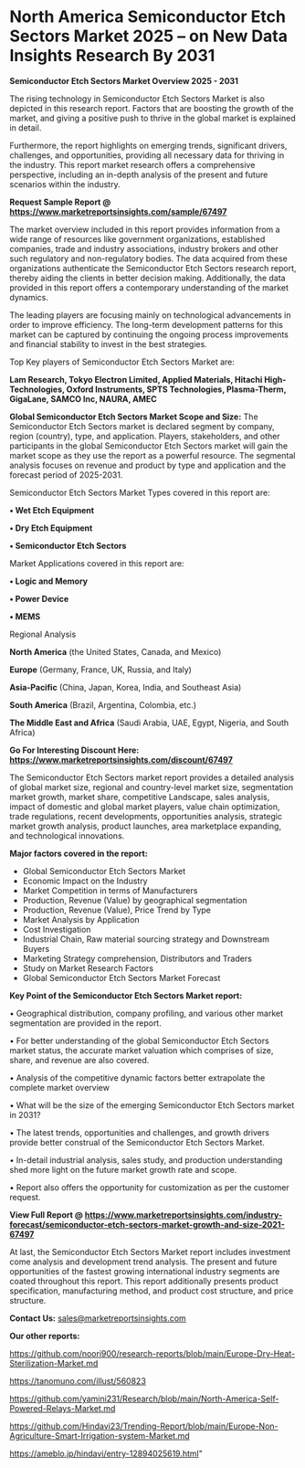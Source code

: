 # North America Semiconductor Etch Sectors Market 2025 – on New Data Insights Research By 2031

<Strong> Semiconductor Etch Sectors Market Overview 2025 - 2031</strong>

The rising technology in Semiconductor Etch Sectors Market is also depicted in this research report. Factors that are boosting the growth of the market, and giving a positive push to thrive in the global market is explained in detail.

Furthermore, the report highlights on emerging trends, significant drivers, challenges, and opportunities, providing all necessary data for thriving in the industry. This report market research offers a comprehensive perspective, including an in-depth analysis of the present and future scenarios within the industry.

<strong>Request Sample Report @ <a href=https://www.marketreportsinsights.com/sample/67497>https://www.marketreportsinsights.com/sample/67497</a></strong>

The market overview included in this report provides information from a wide range of resources like government organizations, established companies, trade and industry associations, industry brokers and other such regulatory and non-regulatory bodies. The data acquired from these organizations authenticate the Semiconductor Etch Sectors research report, thereby aiding the clients in better decision making. Additionally, the data provided in this report offers a contemporary understanding of the market dynamics.

The leading players are focusing mainly on technological advancements in order to improve efficiency. The long-term development patterns for this market can be captured by continuing the ongoing process improvements and financial stability to invest in the best strategies.

Top Key players of Semiconductor Etch Sectors Market are:

<strong>Lam Research, Tokyo Electron Limited, Applied Materials, Hitachi High-Technologies, Oxford Instruments, SPTS Technologies, Plasma-Therm, GigaLane, SAMCO Inc, NAURA, AMEC</strong>

<strong><b>Global Semiconductor Etch Sectors Market Scope and Size:</b></strong>
The Semiconductor Etch Sectors market is declared segment by company, region (country), type, and application. Players, stakeholders, and other participants in the global Semiconductor Etch Sectors market will gain the market scope as they use the report as a powerful resource. The segmental analysis focuses on revenue and product by type and application and the forecast period of 2025-2031.

Semiconductor Etch Sectors Market Types covered in this report are:

<strong>• Wet Etch Equipment

• Dry Etch Equipment

• Semiconductor Etch Sectors</strong>

Market Applications covered in this report are:

<strong>• Logic and Memory

• Power Device

• MEMS</strong> 

Regional Analysis

<strong>North America</strong> (the United States, Canada, and Mexico)

<strong>Europe</strong> (Germany, France, UK, Russia, and Italy)

<strong>Asia-Pacific</strong> (China, Japan, Korea, India, and Southeast Asia)

<strong>South America</strong> (Brazil, Argentina, Colombia, etc.)

<strong>The Middle East and Africa</strong> (Saudi Arabia, UAE, Egypt, Nigeria, and South Africa)

<strong>Go For Interesting Discount Here: <a href=https://www.marketreportsinsights.com/discount/67497>https://www.marketreportsinsights.com/discount/67497</a></strong>

The Semiconductor Etch Sectors market report provides a detailed analysis of global market size, regional and country-level market size, segmentation market growth, market share, competitive Landscape, sales analysis, impact of domestic and global market players, value chain optimization, trade regulations, recent developments, opportunities analysis, strategic market growth analysis, product launches, area marketplace expanding, and technological innovations.

<strong><b>Major factors covered in the report:</b></strong>
<ul>
  <li>Global Semiconductor Etch Sectors Market </li>
  <li>Economic Impact on the Industry</li>
  <li>Market Competition in terms of Manufacturers</li>
  <li>Production, Revenue (Value) by geographical segmentation</li>
  <li>Production, Revenue (Value), Price Trend by Type</li>
  <li>Market Analysis by Application</li>
  <li>Cost Investigation</li>
  <li>Industrial Chain, Raw material sourcing strategy and Downstream Buyers</li>
  <li>Marketing Strategy comprehension, Distributors and Traders</li>
  <li>Study on Market Research Factors</li>
  <li>Global Semiconductor Etch Sectors Market Forecast</li>
</ul>

<strong><b>Key Point of the Semiconductor Etch Sectors Market report:</b></strong>

• Geographical distribution, company profiling, and various other market segmentation are provided in the report.

• For better understanding of the global Semiconductor Etch Sectors market status, the accurate market valuation which comprises of size, share, and revenue are also covered.

• Analysis of the competitive dynamic factors better extrapolate the complete market overview

• What will be the size of the emerging Semiconductor Etch Sectors market in 2031?

• The latest trends, opportunities and challenges, and growth drivers provide better construal of the Semiconductor Etch Sectors Market.

• In-detail industrial analysis, sales study, and production understanding shed more light on the future market growth rate and scope.

• Report also offers the opportunity for customization as per the customer request.

<strong><b>View Full Report @ <a href=https://www.marketreportsinsights.com/industry-forecast/semiconductor-etch-sectors-market-growth-and-size-2021-67497>https://www.marketreportsinsights.com/industry-forecast/semiconductor-etch-sectors-market-growth-and-size-2021-67497</a></b></strong>


At last, the Semiconductor Etch Sectors Market report includes investment come analysis and development trend analysis. The present and future opportunities of the fastest growing international industry segments are coated throughout this report. This report additionally presents product specification, manufacturing method, and product cost structure, and price structure.

<strong>Contact Us:</strong>
sales@marketreportsinsights.com

<strong>Our other reports:</strong>

<a href=https://github.com/noori900/research-reports/blob/main/Europe-Dry-Heat-Sterilization-Market.md>https://github.com/noori900/research-reports/blob/main/Europe-Dry-Heat-Sterilization-Market.md</a>

<a href=https://tanomuno.com/illust/560823>https://tanomuno.com/illust/560823</a>

<a href=https://github.com/yamini231/Research/blob/main/North-America-Self-Powered-Relays-Market.md>https://github.com/yamini231/Research/blob/main/North-America-Self-Powered-Relays-Market.md</a>

<a href=https://github.com/Hindavi23/Trending-Report/blob/main/Europe-Non-Agriculture-Smart-Irrigation-system-Market.md>https://github.com/Hindavi23/Trending-Report/blob/main/Europe-Non-Agriculture-Smart-Irrigation-system-Market.md</a>

<a href=https://ameblo.jp/hindavi/entry-12894025619.html>https://ameblo.jp/hindavi/entry-12894025619.html</a>"
